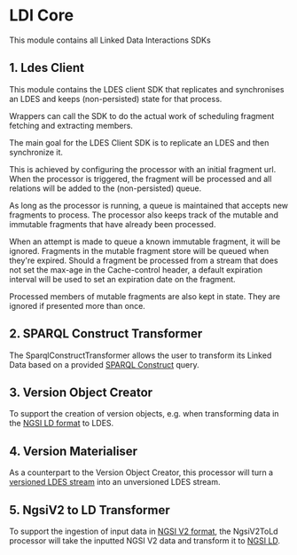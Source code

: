 # LDI Core

This module contains all Linked Data Interactions SDKs

## 1. Ldes Client

This module contains the LDES client SDK that replicates and synchronises an LDES and keeps (non-persisted) state for that process.

Wrappers can call the SDK to do the actual work of scheduling fragment fetching and extracting members.

The main goal for the LDES Client SDK is to replicate an LDES and then synchronize it.

This is achieved by configuring the processor with an initial fragment url. When the processor is triggered, the fragment will be processed and all relations will be added to the (non-persisted) queue.

As long as the processor is running, a queue is maintained that accepts new fragments to process. The processor also keeps track of the mutable and immutable fragments that have already been processed.

When an attempt is made to queue a known immutable fragment, it will be ignored. Fragments in the mutable fragment store will be queued when they're expired. Should a fragment be processed from a stream that does not set the max-age in the Cache-control header, a default expiration interval will be used to set an expiration date on the fragment.

Processed members of mutable fragments are also kept in state. They are ignored if presented more than once.

## 2. SPARQL Construct Transformer

The SparqlConstructTransformer allows the user to transform its Linked Data based on a provided
[SPARQL Construct](https://www.w3.org/TR/rdf-sparql-query/) query.

## 3. Version Object Creator

To support the creation of version objects, e.g. when transforming data in the [NGSI LD format](https://vloca-kennishub.vlaanderen.be/NGSI_(LD)) to LDES.

## 4. Version Materialiser

As a counterpart to the Version Object Creator, this processor will turn a  [versioned LDES stream](https://w3id.org/ldes/specification#version-materializations) into an unversioned LDES stream.

## 5. NgsiV2 to LD Transformer

To support the ingestion of input data in [NGSI V2 format](https://fiware-tutorials.readthedocs.io/en/stable/getting-started/),
the NgsiV2ToLd processor will take the inputted NGSI V2 data and transform it to [NGSI LD](https://vloca-kennishub.vlaanderen.be/NGSI_(LD)).